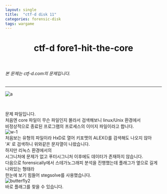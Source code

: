 ```yaml
---
layout: single
title:  "ctf-d disk 11"
categories: forensic-disk
tags: wargame
---
```



# <center>ctf-d fore1-hit-the-core</center><br>
###### 본 문제는 ctf-d.com의 문제입니다.<br>
---
![a](https://user-images.githubusercontent.com/91110884/187021111-c3d7ccdd-66a5-4337-a40b-51ca7d463047.PNG)

<br>

문제 파일입니다.<br>
처음엔 core 파일이 무슨 파일인지 몰라서 검색해보니 linux/Unix 환경에서<br>
비정상적으로 종료된 프로그램의 프로세스의 이미지 파일이라고 합니다.<br>
![w-1](https://user-images.githubusercontent.com/91110884/187021248-66804341-660e-4353-b304-051917db5222.PNG)
<br>
처음보는 유형의 파일이라 HxD로 열어 키포맷의 ALEX{}를 검색해도 나오지 않아<br>
'A' 로 검색하니 위와같은 문자열이 나왔습니다.<br>
하지만 리눅스 환경에서의
<br>
시그니처에 문제가 없고 푸터시그니처 이후에도 데이터가 존재하지 않습니다.  
다음으로 forensically에서 스테가노그래피 분석을 진행했는데 플래그가 옆으로 길게 나와있는 형태라  
한눈에 보기 힘들어 stegsolve를 사용했습니다.
<br>
![butterfly2](https://user-images.githubusercontent.com/91110884/186073575-cd6ce78e-545d-4a34-a8aa-3d4291c11250.PNG)
<br>
바로 플래그를 찾을 수 있습니다.
